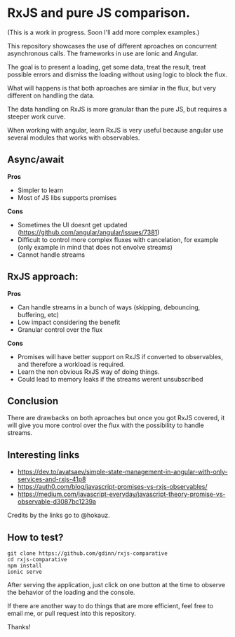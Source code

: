 # RxJS and pure JS comparison.

(This is a work in progress. Soon I'll add more complex examples.)

This repository showcases the use of different aproaches on concurrent asynchronous calls. The frameworks in use are Ionic and Angular.

The goal is to present a loading, get some data, treat the result, treat possible errors and dismiss the loading without using logic to block the flux.

What will happens is that both aproaches are similar in the flux, but very different on handling the data.

The data handling on RxJS is more granular than the pure JS, but requires a steeper work curve.

When working with angular, learn RxJS is very useful because angular use several modules that works with observables.

## Async/await

**Pros**

* Simpler to learn
* Most of JS libs supports promises

**Cons**

- Sometimes the UI doesnt get updated (https://github.com/angular/angular/issues/7381)
- Difficult to control more complex fluxes with cancelation, for example (only example in mind that does not envolve streams)
- Cannot handle streams

## RxJS approach:

**Pros**

* Can handle streams in a bunch of ways (skipping, debouncing, buffering, etc)
* Low impact considering the benefit
* Granular control over the flux

**Cons**

* Promises will have better support on RxJS if converted to observables, and therefore a workload is required.
* Learn the non obvious RxJS way of doing things.
* Could lead to memory leaks if the streams werent unsubscribed

## Conclusion

There are drawbacks on both aproaches but once you got RxJS covered, it will give you more control over the flux with the possibility to handle streams.

## Interesting links

* https://dev.to/avatsaev/simple-state-management-in-angular-with-only-services-and-rxjs-41p8
* https://auth0.com/blog/javascript-promises-vs-rxjs-observables/
* https://medium.com/javascript-everyday/javascript-theory-promise-vs-observable-d3087bc1239a

Credits by the links go to @hokauz.

## How to test?

```
git clone https://github.com/gdinn/rxjs-comparative
cd rxjs-comparative
npm install
ionic serve
```

After serving the application, just click on one button at the time to observe the behavior of the loading and the console.

If there are another way to do things that are more efficient, feel free to email me, or pull request into this repository.

Thanks!
